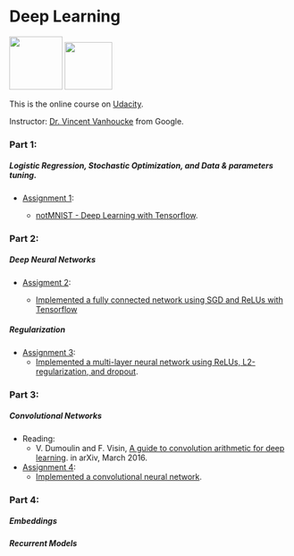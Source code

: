 # Deep Learning 
<img width="95" src="https://github.com/ttungl/Deep-Learning-Google/blob/master/Lesson1/googlelogo.png"> <img width="85" src="https://github.com/ttungl/Deep-Learning-Google/blob/master/Lesson1/tensorflow.png">

This is the online course on [Udacity](https://www.udacity.com/course/deep-learning--ud730).

Instructor: [Dr. Vincent Vanhoucke](https://research.google.com/pubs/VincentVanhoucke.html) from Google.

### Part 1: 
##### Logistic Regression, Stochastic Optimization, and Data & parameters tuning. 
* [Assignment 1](https://github.com/tensorflow/tensorflow/blob/master/tensorflow/examples/udacity/1_notmnist.ipynb):

  + [notMNIST - Deep Learning with Tensorflow](https://github.com/ttungl/Deep-Learning-by-Google/blob/master/Lesson1/DeepLearning_assignment_1.ipynb). 

### Part 2:
##### Deep Neural Networks
* [Assigment 2](https://github.com/tensorflow/tensorflow/blob/master/tensorflow/examples/udacity/2_fullyconnected.ipynb):

  + [Implemented a fully connected network using SGD and ReLUs with Tensorflow](https://github.com/ttungl/Deep-Learning-Google/blob/master/Lesson1/2_fully_connected_network_using_SGD.ipynb)
              
##### Regularization
* [Assignment 3](https://github.com/tensorflow/tensorflow/blob/master/tensorflow/examples/udacity/3_regularization.ipynb):
  + [Implemented a multi-layer neural network using ReLUs, L2-regularization, and dropout](https://github.com/ttungl/Deep-Learning-Google/blob/master/Lesson1/3_Regularization.ipynb).
  
### Part 3:
##### Convolutional Networks
* Reading: 
  + V. Dumoulin and F. Visin, [A guide to convolution arithmetic for deep learning](https://arxiv.org/pdf/1603.07285.pdf). in arXiv, March 2016. 
* [Assignment 4](https://github.com/tensorflow/tensorflow/blob/master/tensorflow/examples/udacity/4_convolutions.ipynb):
  + [Implemented a convolutional neural network]().
  
### Part 4:
##### Embeddings 

##### Recurrent Models
